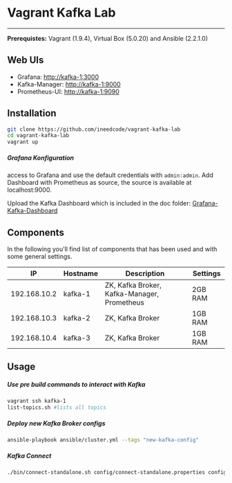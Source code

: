 # Vagrant Kafka Lab
------

**Prerequistes:** Vagrant (1.9.4), Virtual Box (5.0.20) and Ansible (2.2.1.0)

## Web UIs

- Grafana: [http://kafka-1:3000](http://kafka-1:3000)
- Kafka-Manager: [http://kafka-1:9000](http://kafka-1:9000)
- Prometheus-UI: [http://kafka-1:9090](http://kafka-1:9090)


## Installation

```bash
git clone https://github.com/ineedcode/vagrant-kafka-lab
cd vagrant-kafka-lab
vagrant up
```

##### Grafana Konfiguration
access to Grafana and use the default credentials with `admin:admin`. Add Dashboard with Prometheus as source, the source is available at localhost:9000.

Upload the Kafka Dashboard which is included in the doc folder: [Grafana-Kafka-Dashboard](doc/Grafana-Kafka-Dashboard-v1.json)

## Components
In the following you'll find list of components that has been used and with some general settings.

| IP           | Hostname | Description                                 | Settings |
|--------------|----------|---------------------------------------------|----------|
| 192.168.10.2 | kafka-1  | ZK, Kafka Broker, Kafka-Manager, Prometheus | 2GB RAM  |
| 192.168.10.3 | kafka-2  | ZK, Kafka Broker                            | 1GB RAM  |
| 192.168.10.4 | kafka-3  | ZK, Kafka Broker                            | 1GB RAM  |


## Usage

##### Use pre build commands to interact with Kafka

```bash
vagrant ssh kafka-1
list-topics.sh #lists all topics

```

##### Deploy new Kafka Broker configs

```bash
ansible-playbook ansible/cluster.yml --tags "new-kafka-config"
```

##### Kafka Connect

```bash
./bin/connect-standalone.sh config/connect-standalone.properties config/connect-file-source.properties config/connect-file-sink.properties
```

